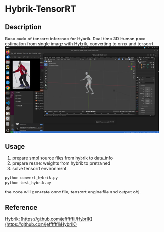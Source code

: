 # Hybrik-TensorRT
## Description
Base code of tensorrt inference for Hybrik. Real-time 3D Human pose estimation from single image with Hybrik, converting to onnx and tensorrt.
![output](vis.png)

## Usage
1. prepare smpl source files from hybrik to data_info
2. prepare resnet weights from hybrik to pretrained
3. solve tensorrt environment.
```[python]
python convert_hybrik.py
python test_hybrik.py
```
the code will generate onnx file, tensorrt engine file and output obj.

## Reference
Hybrik: [https://github.com/jeffffffli/HybrIK](https://github.com/jeffffffli/HybrIK)


